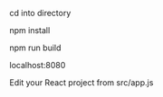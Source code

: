cd into directory

npm install

npm run build

localhost:8080

Edit your React project from src/app.js
